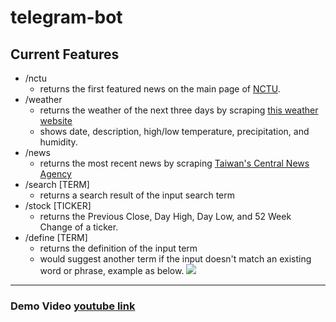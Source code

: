 # telegram-bot

## Current Features
- /nctu
  - returns the first featured news on the main page of [NCTU](https://www.nctu.edu.tw).
- /weather
  - returns the weather of the next three days by scraping [this weather website](https://weather.com)
  - shows date, description, high/low temperature, precipitation, and humidity.
- /news
  - returns the most recent news by scraping [Taiwan's Central News Agency](https://www.cna.com.tw/list/aall.aspx)
- /search [TERM]
  - returns a search result of the input search term
- /stock [TICKER]
  - returns the Previous Close, Day High, Day Low, and 52 Week Change of a ticker.
- /define [TERM]
  - returns the definition of the input term 
  - would suggest another term if the input doesn't match an existing word or phrase, example as below.
   ![](https://i.imgur.com/xGhnm4F.png)


-----------
### Demo Video [youtube link](https://youtu.be/4PCQLHj00Qk)
